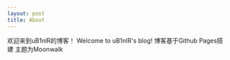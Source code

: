 ```yaml
---
layout: post
title: About
---
```


欢迎来到uB1nlR的博客！
Welcome to uB1nlR's blog!
博客基于Github Pages搭建
主题为Moonwalk